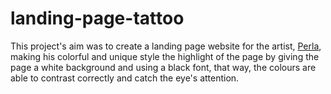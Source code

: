 # landing-page-tattoo

This project's aim was to create a landing page website for the artist, [Perla](https://www.instagram.com/perlazone/), making his colorful and unique style the highlight of the page by giving the page a white background and using a black font, that way, the colours are able to contrast correctly and catch the eye's attention. 
